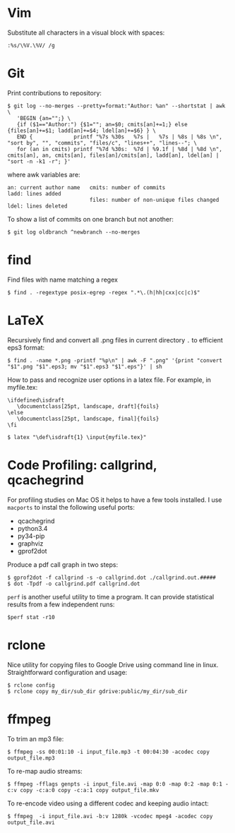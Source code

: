 Vim
===

Substitute all characters in a visual block with spaces:

    :%s/\%V.\%V/ /g


Git
===

Print contributions to repository:

    $ git log --no-merges --pretty=format:"Author: %an" --shortstat | awk \
       'BEGIN {an="";} \
       {if ($1=="Author:") {$1=""; an=$0; cmits[an]+=1;} else {files[an]+=$1; ladd[an]+=$4; ldel[an]+=$6} } \
       END {             printf "%7s %30s   %7s |   %7s | %8s | %8s \n", "sort by", "", "commits", "files/c", "lines++", "lines--"; \
       for (an in cmits) printf "%7d %30s:  %7d | %9.1f | %8d | %8d \n", cmits[an], an, cmits[an], files[an]/cmits[an], ladd[an], ldel[an] | "sort -n -k1 -r"; }'

where awk variables are:

    an: current author name   cmits: number of commits                    ladd: lines added
                              files: number of non-unique files changed   ldel: lines deleted

To show a list of commits on one branch but not another:

    $ git log oldbranch ^newbranch --no-merges


find
====

Find files with name matching a regex

    $ find . -regextype posix-egrep -regex ".*\.(h|hh|cxx|cc|c)$"


LaTeX
=====

Recursively find and convert all .png files in current directory `.` to
efficient eps3 format:

    $ find . -name *.png -printf "%p\n" | awk -F ".png" '{print "convert "$1".png "$1".eps3; mv "$1".eps3 "$1".eps"}' | sh

How to pass and recognize user options in a latex file. For example, in myfile.tex:

    \ifdefined\isdraft
       \documentclass[25pt, landscape, draft]{foils}
    \else
       \documentclass[25pt, landscape, final]{foils}
    \fi

    $ latex "\def\isdraft{1} \input{myfile.tex}"


Code Profiling: callgrind, qcachegrind
======================================

For profiling studies on Mac OS it helps to have a few tools installed. I use
`macports` to instal the following useful ports:

* qcachegrind
* python3.4
* py34-pip
* graphviz
* gprof2dot

Produce a pdf call graph in two steps:

    $ gprof2dot -f callgrind -s -o callgrind.dot ./callgrind.out.#####
    $ dot -Tpdf -o callgrind.pdf callgrind.dot

`perf` is another useful utility to time a program. It can provide statistical
results from a few independent runs:

    $perf stat -r10


rclone
======

Nice utility for copying files to Google Drive using command line in linux.
Straightforward configuration and usage:

    $ rclone config
    $ rclone copy my_dir/sub_dir gdrive:public/my_dir/sub_dir


ffmpeg
======

To trim an mp3 file:

    $ ffmpeg -ss 00:01:10 -i input_file.mp3 -t 00:04:30 -acodec copy output_file.mp3

To re-map audio streams:

    $ ffmpeg -fflags genpts -i input_file.avi -map 0:0 -map 0:2 -map 0:1 -c:v copy -c:a:0 copy -c:a:1 copy output_file.mkv

To re-encode video using a different codec and keeping audio intact:

    $ ffmpeg  -i input_file.avi -b:v 1280k -vcodec mpeg4 -acodec copy output_file.avi
